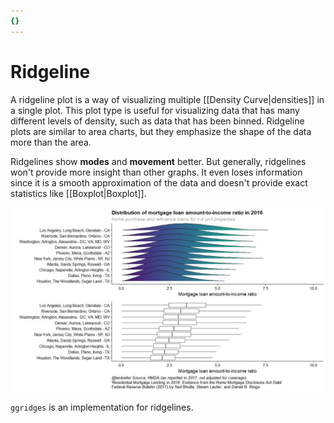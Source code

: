 ```yaml
---
{}
---
```



# Ridgeline

A ridgeline plot is a way of visualizing multiple [[Density Curve\|densities]] in a single plot. This plot type is useful for visualizing data that has many different levels of density, such as data that has been binned. Ridgeline plots are similar to area charts, but they emphasize the shape of the data more than the area.

Ridgelines show **modes** and **movement** better.
But generally, ridgelines won't provide more insight than other graphs. It even loses information since it is a smooth approximation of the data and doesn't provide exact statistics like [[Boxplot\|Boxplot]].

![](https://raw.githubusercontent.com/zcysxy/Figurebed/master/img/20221210200107.png)

`ggridges` is an implementation for ridgelines.
